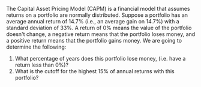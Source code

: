 The Capital Asset Pricing Model (CAPM) is a financial model that assumes returns on a portfolio are normally distributed.  Suppose a portfolio has an average annual return of 14.7% (i.e., an average gain on 14.7%) with a standard deviation of 33%.  A return of 0% means the value of the portfolio doesn't change, a negative return means that the portfolio loses money, and a positive return means that the portfolio gains money. We are going to determine the following:

1. What percentage of years does this portfolio lose money, (i.e. have a return less than 0%)?
2. What is the cutoff for the highest 15% of annual returns with this portfolio?
